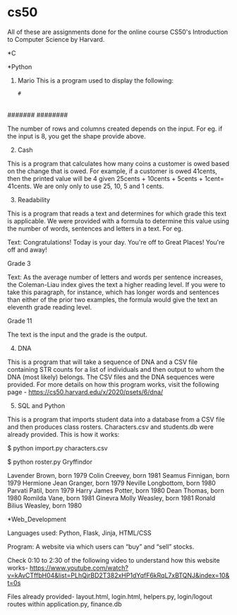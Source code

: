 # cs50
All of these are assignments done for the online course CS50's Introduction to Computer Science by Harvard. 

*C

*Python
1) Mario
This is a program used to display the following:

       #
      ##
     ###
    ####
   #####
  ######
 #######
########

The number of rows and columns created depends on the input. For eg. if the input is 8, you get the shape provide above.

2) Cash

This is a program that calculates how many coins a customer is owed based on the change that is owed. For example, if a customer is owed 41cents, then the printed
value will be 4 given 25cents + 10cents + 5cents + 1cent= 41cents. We are only only to use 25, 10, 5 and 1 cents. 

3) Readability

This is a program that reads a text and determines for which grade this text is applicable. We were provided with a formula to determine this value using the
number of words, sentences and letters in a text.
For eg.

Text: Congratulations! Today is your day. You're off to Great Places! You're off and away!

Grade 3

Text: As the average number of letters and words per sentence increases, the Coleman-Liau index gives the text a higher reading level. If you were to take this paragraph, for instance, which has longer words and sentences than either of the prior two examples, the formula would give the text an eleventh grade reading level.

Grade 11

The text is the input and the grade is the output.

4) DNA

This is a program that will take a sequence of DNA and a CSV file containing STR counts for a list of individuals and then output
to whom the DNA (most likely) belongs. The CSV files and the DNA sequences were provided. 
For more details on how this program works, visit the following page - https://cs50.harvard.edu/x/2020/psets/6/dna/

5) SQL and Python

This is a program that imports student data into a database from a CSV file and then produces class rosters.
Characters.csv and students.db were already provided. This is how it works:

$ python import.py characters.csv

$ python roster.py Gryffindor

Lavender Brown, born 1979
Colin Creevey, born 1981
Seamus Finnigan, born 1979
Hermione Jean Granger, born 1979
Neville Longbottom, born 1980
Parvati Patil, born 1979
Harry James Potter, born 1980
Dean Thomas, born 1980
Romilda Vane, born 1981
Ginevra Molly Weasley, born 1981
Ronald Bilius Weasley, born 1980

*Web_Development

Languages used: Python, Flask, Jinja, HTML/CSS

Program: A website via which users can “buy” and “sell” stocks. 

Check 0:10 to 2:30 of the following video to understand how this website works- https://www.youtube.com/watch?v=kAvCTffbH04&list=PLhQjrBD2T382xHP1dYqfF6kRqL7xBTQNJ&index=10&t=0s

Files already provided- layout.html, login.html, helpers.py, login/logout routes within application.py, finance.db
